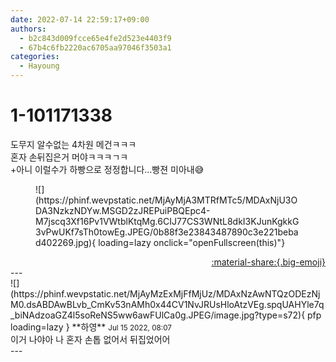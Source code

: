 ```yaml
---
date: 2022-07-14 22:59:17+09:00
authors:
  - b2c843d009fcce65e4fe2d523e4403f9
  - 67b4c6fb2220ac6705aa97046f3503a1
categories:
  - Hayoung
---
```


# 1-101171338

<div class="post-container" markdown="1">
<div class="content-container md-sidebar__scrollwrap" markdown="1">

도무지 알수없는 4차원 메건ㅋㅋㅋ<br>혼자 손뒤집은거 머야ㅋㅋㅋㄱㅋ<br>+아니 이럴수가 하빵으로 정정합니다...빵젼 미아내😅
<figure markdown="1">
![](https://phinf.wevpstatic.net/MjAyMjA3MTRfMTc5/MDAxNjU3ODA3NzkzNDYw.MSGD2zJREPuiPBQEpc4-M7jscq3Xf16Pv1VWtblKtqMg.6CIJ77CS3WNtL8dkI3KJunKgkkG3vPwUKf7sTh0towEg.JPEG/0b88f3e23843487890c3e221bebad402269.jpg){ loading=lazy onclick="openFullscreen(this)"}
</figure>


</div>
</div>

<div style="text-align: right;" markdown="1">
<a href="https://weverse.io/fromis9/fanpost/1-101171338" style="text-align: right;">:material-share:{.big-emoji}</a>
</div>
---

<div class="comments-container md-sidebar__scrollwrap" markdown="1">
<div class="comment" markdown="1">
<div class='id-container' markdown="1">
![](https://phinf.wevpstatic.net/MjAyMzExMjFfMjUz/MDAxNzAwNTQzODEzNjM0.dsABDAwBLvb_CmKv53nAMh0x44CV1NvJRUsHloAtzVEg.spqUAHYle7q_biNAdzoaGZ4l5soReNS5ww6awFUlCa0g.JPEG/image.jpg?type=s72){ pfp loading=lazy }
**<span class="artist">하영</span>** <small>Jul 15 2022, 08:07</small><br>
</div>
<div class='comment-body' markdown="1">
이거 나야아 나 혼자 손톱 없어서 뒤집었어어
</div>
</div>
</div>
---
